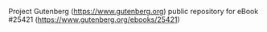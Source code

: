 Project Gutenberg (https://www.gutenberg.org) public repository for eBook #25421 (https://www.gutenberg.org/ebooks/25421)
